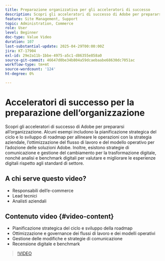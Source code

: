 ```yaml
---
title: Preparazione organizzativa per gli acceleratori di successo
description: Scopri gli acceleratori di successo di Adobe per prepararsi all’organizzazione. La preparazione dell’organizzazione Commerce Success Accelerator facilita la pianificazione strategica, i flussi di lavoro, la gestione delle modifiche e la revisione digitale.
feature: Site Management, Support
topic: Administration, Commerce
role: User
level: Beginner
doc-type: Value Video
duration: 107
last-substantial-update: 2025-04-29T00:00:00Z
jira: KT-17904
exl-id: 29e2a11b-1bbe-4975-a5c1-d86355e858a0
source-git-commit: 46647d0be34b804a59dcaebaabe68630dc7051ac
workflow-type: tm+mt
source-wordcount: '124'
ht-degree: 0%

---
```


# Acceleratori di successo per la preparazione dell’organizzazione

Scopri gli acceleratori di successo di Adobe per prepararsi all’organizzazione. Alcuni esempi includono la pianificazione strategica del ciclo e lo sviluppo di roadmap per allineare le operazioni con la strategia aziendale, l’ottimizzazione del flusso di lavoro e del modello operativo per l’adozione delle soluzioni Adobe. Inoltre, esistono strategie di comunicazione e gestione del cambiamento per la trasformazione digitale, nonché analisi e benchmark digitali per valutare e migliorare le esperienze digitali rispetto agli standard di settore.

## A chi serve questo video?

* Responsabili dell’e-commerce
* Lead tecnici
* Analisti aziendali

## Contenuto video {#video-content}

* Pianificazione strategica del ciclo e sviluppo della roadmap
* Ottimizzazione e governance dei flussi di lavoro e dei modelli operativi
* Gestione delle modifiche e strategie di comunicazione
* Recensione digitale e benchmark

>[!VIDEO](https://video.tv.adobe.com/v/3457892/?learn=on&enablevpops)
